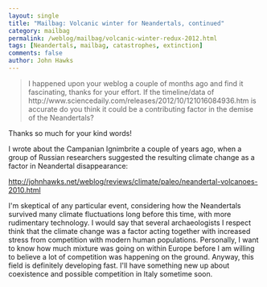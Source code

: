 ```yaml
---
layout: single 
title: "Mailbag: Volcanic winter for Neandertals, continued" 
category: mailbag
permalink: /weblog/mailbag/volcanic-winter-redux-2012.html
tags: [Neandertals, mailbag, catastrophes, extinction] 
comments: false 
author: John Hawks 
---
```


<blockquote>I happened upon your weblog a couple of months ago and find it fascinating, thanks for your effort.  If the timeline/data of http://www.sciencedaily.com/releases/2012/10/121016084936.htm is accurate do you think it could be a contributing factor in the demise of the Neandertals? </blockquote>

Thanks so much for your kind words! 

I wrote about the Campanian Ignimbrite a couple of years ago, when a group of Russian researchers suggested the resulting climate change as a factor in Neandertal disappearance: 

http://johnhawks.net/weblog/reviews/climate/paleo/neandertal-volcanoes-2010.html

I'm skeptical of any particular event, considering how the Neandertals survived many climate fluctuations long before this time, with more rudimentary technology. I would say that several archaeologists I respect think that the climate change was a factor acting together with increased stress from competition with modern human populations. Personally, I want to know how much mixture was going on within Europe before I am willing to believe a lot of competition was happening on the ground. Anyway, this field is definitely developing fast. I'll have something new up about coexistence and possible competition in Italy sometime soon. 

